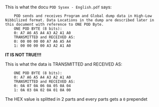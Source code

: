 This is what the docu `POD Sysex - English.pdf` says:
```
    POD sends and receives Program and Global dump data in High-Low Nibbilized format. Data Locations in the dump are described later in this document with reference to ONE POD Byte.
    ONE POD BYTE (8 bits):
    0: A7 A6 A5 A4 A3 A2 A1 A0
    TRANSMITTED and RECEIVED AS:
    0: 00 00 00 00 A7 A6 A5 A4
    1: 00 00 00 00 A3 A2 A1 A0
```

**IT IS NOT TRUE!!!**

This is what the data is TRANSMITTED and RECEIVED AS:

```
    ONE POD BYTE (8 bits):
    0: A7 A6 A5 A4 A3 A2 A1 A0
    TRANSMITTED and RECEIVED AS:
    0: 0A 07 0A 06 0A 05 0A 04 
    1: 0A 03 0A 02 0A 01 0A 00
```

The HEX value is splitted in 2 parts and every parts gets a `0` prependet